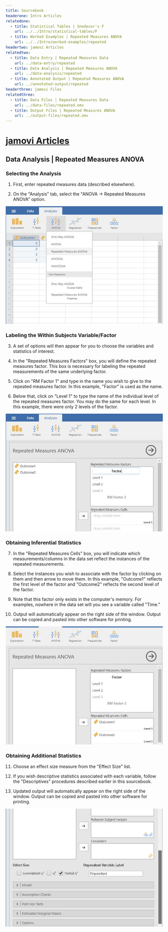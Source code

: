```yaml
---
title: Sourcebook
headerone: Intro Articles
relatedone:
  - title: Statistical Tables | Snedecor's F
    url: ../../Intro/statistical-tables/F
  - title: Worked Examples | Repeated Measures ANOVA
    url: ../../Intro/worked-examples/repeated
headertwo: jamovi Articles
relatedtwo:
  - title: Data Entry | Repeated Measures Data
    url: ../data-entry/repeated
  - title: Data Analysis | Repeated Measures ANOVA
    url: ../data-analysis/repeated
  - title: Annotated Output | Repeated Measures ANOVA
    url: ../annotated-output/repeated
headerthree: jamovi Files
relatedthree:
  - title: Data Files | Repeated Measures Data
    url: ../data-files/repeated.omv
  - title: Output Files | Repeated Measures ANOVA
    url: ../output-files/repeated.omv
---
```


# [jamovi Articles](../index.md)

## Data Analysis | Repeated Measures ANOVA

### Selecting the Analysis

1. First, enter repeated measures data (described elsewhere).

2. On the "Analysis" tab, select the "ANOVA → Repeated Measures ANOVA" option.

<p align="center"><kbd><img src="repeated1.png"></kbd></p>

### Labeling the Within Subjects Variable/Factor

3. A set of options will then appear for you to choose the variables and statistics of interest.

4. In the "Repeated Measures Factors" box, you will define the repeated measures factor. This box is necessary for labeling the repeated measurements of the same underlying factor.

5. Click on "RM Factor 1" and type in the name you wish to give to the repeated measures factor. In this example, "Factor" is used as the name.

6. Below that, click on "Level 1" to type the name of the individual level of the repeated measures factor. You may do the same for each level. In this example, there were only 2 levels of the factor.

<p align="center"><kbd><img src="repeated2.png"></kbd></p>

### Obtaining Inferential Statistics

7. In the "Repeated Measures Cells" box, you will indicate which measurements/columns in the data set reflect the instances of the repeated measurements.

8. Select the instances you wish to associate with the factor by clicking on them and then arrow to move them. In this example, "Outcome1" reflects the first level of the factor and "Outcome2" reflects the second level of the factor.

9. Note that this factor only exists in the computer's memory. For examples, nowhere in the data set will you see a variable called "Time."

10. Output will automatically appear on the right side of the window. Output can be copied and pasted into other software for printing.

<p align="center"><kbd><img src="repeated3.png"></kbd></p>

### Obtaining Additional Statistics

11. Choose an effect size measure from the "Effect Size" list.

12. If you wish descriptive statistics associated with each variable, follow the "Descriptives" procedures described earlier in this sourcebook.

13. Updated output will automatically appear on the right side of the window. Output can be copied and pasted into other software for printing.

<p align="center"><kbd><img src="repeated4.png"></kbd></p>
